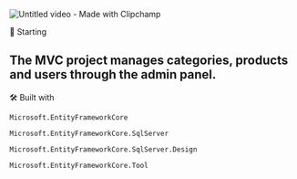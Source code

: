 ![Untitled video - Made with Clipchamp](https://user-images.githubusercontent.com/92491382/217664867-0daa7fc6-0de4-4d87-aaad-b8600f1182e6.gif)



🚀 Starting

 ## The MVC project manages categories, products and users through the admin panel.


 🛠️ Built with
```
Microsoft.EntityFrameworkCore

Microsoft.EntityFrameworkCore.SqlServer

Microsoft.EntityFrameworkCore.SqlServer.Design

Microsoft.EntityFrameworkCore.Tool
```




